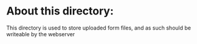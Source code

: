 About this directory:
=====================

This directory is used to store uploaded form files,
and as such should be writeable by the webserver
